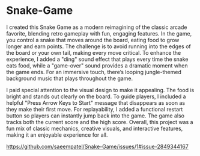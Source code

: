 # Snake-Game

I created this Snake Game as a modern reimagining of the classic arcade favorite, blending retro gameplay with fun, engaging features. In the game, you control a snake that moves around the board, eating food to grow longer and earn points. The challenge is to avoid running into the edges of the board or your own tail, making every move critical. To enhance the experience, I added a "ding" sound effect that plays every time the snake eats food, while a "game-over" sound provides a dramatic moment when the game ends. For an immersive touch, there’s looping jungle-themed background music that plays throughout the game.

I paid special attention to the visual design to make it appealing. The food is bright and stands out clearly on the board. To guide players, I included a helpful "Press Arrow Keys to Start" message that disappears as soon as they make their first move. For replayability, I added a functional restart button so players can instantly jump back into the game. The game also tracks both the current score and the high score. Overall, this project was a fun mix of classic mechanics, creative visuals, and interactive features, making it an enjoyable experience for all.

https://github.com/saeempatel/Snake-Game/issues/1#issue-2849344167

